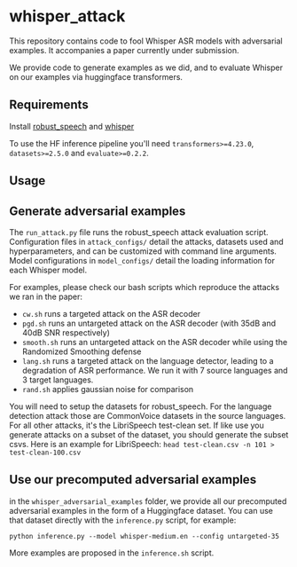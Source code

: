 # whisper_attack

This repository contains code to fool Whisper ASR models with adversarial examples. It accompanies a paper currently under submission.

We provide code to generate examples as we did, and to evaluate Whisper on our examples via huggingface transformers.

## Requirements

Install [robust_speech](https://github.com/RaphaelOlivier/robust_speech) and [whisper](https://github.com/openai/whisper)

To use the HF inference pipeline you'll need `transformers>=4.23.0`, `datasets>=2.5.0` and `evaluate>=0.2.2`.

## Usage

## Generate adversarial examples
The `run_attack.py` file runs the robust_speech attack evaluation script. Configuration files in `attack_configs/` detail the attacks, datasets used and hyperparameters, and can be customized with command line arguments. Model configurations in `model_configs/` detail the loading information for each Whisper model.

For examples, please check our bash scripts which reproduce the attacks we ran in the paper:
* `cw.sh` runs a targeted attack on the ASR decoder
* `pgd.sh` runs an untargeted attack on the ASR decoder (with 35dB and 40dB SNR respectively)
* `smooth.sh` runs an untargeted attack on the ASR decoder while using the Randomized Smoothing defense
* `lang.sh` runs a targeted attack on the language detector, leading to a degradation of ASR performance. We run it with 7 source languages and 3 target languages.
* `rand.sh` applies gaussian noise for comparison

You will need to setup the datasets for robust_speech. For the language detection attack those are CommonVoice datasets in the source languages. For all other attacks, it's the LibriSpeech test-clean set. If like use you generate attacks on a subset of the dataset, you should generate the subset csvs. Here is an example for LibriSpeech:
```head test-clean.csv -n 101 > test-clean-100.csv```

## Use our precomputed adversarial examples

in the `whisper_adversarial_examples` folder, we provide all our precomputed adversarial examples in the form of a Huggingface dataset. You can use that dataset directly with the `inference.py` script, for example: 
```
python inference.py --model whisper-medium.en --config untargeted-35
```
More examples are proposed in the `inference.sh` script.
